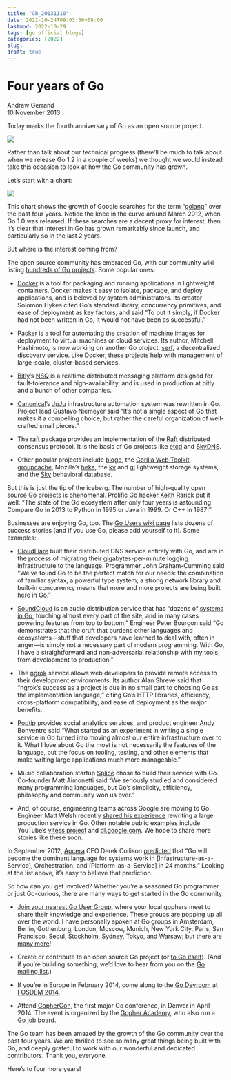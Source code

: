 ```yaml
---
title: "Gb_20131110"
date: 2022-10-24T09:03:56+08:00
lastmod: 2022-10-29
tags: [go official blogs]
categories: [2022]
slug:
draft: true
---
```

# Four years of Go

Andrew Gerrand  
10 November 2013

Today marks the fourth anniversary of Go as an open source project.

![](4years/4years-gopher.png)

Rather than talk about our technical progress (there’ll be much to talk about when we release Go 1.2 in a couple of weeks) we thought we would instead take this occasion to look at how the Go community has grown.

Let’s start with a chart:

![](4years/4years-graph.png)

This chart shows the growth of Google searches for the term “[golang](http://www.google.com/trends/explore?hl=en-US#q=golang&date=10/2009+50m&cmpt=q)” over the past four years. Notice the knee in the curve around March 2012, when Go 1.0 was released. If these searches are a decent proxy for interest, then it’s clear that interest in Go has grown remarkably since launch, and particularly so in the last 2 years.

But where is the interest coming from?

The open source community has embraced Go, with our community wiki listing [hundreds of Go projects](https://go.dev/wiki/Projects). Some popular ones:

- [Docker](http://docker.io/) is a tool for packaging and running applications in lightweight containers. Docker makes it easy to isolate, package, and deploy applications, and is beloved by system administrators. Its creator Solomon Hykes cited Go’s standard library, concurrency primitives, and ease of deployment as key factors, and said “To put it simply, if Docker had not been written in Go, it would not have been as successful.”
    
- [Packer](http://packer.io/) is a tool for automating the creation of machine images for deployment to virtual machines or cloud services. Its author, Mitchell Hashimoto, is now working on another Go project, [serf](http://www.serfdom.io/), a decentralized discovery service. Like Docker, these projects help with management of large-scale, cluster-based services.
    
- [Bitly](http://bit.ly/)’s [NSQ](http://bitly.github.io/nsq/) is a realtime distributed messaging platform designed for fault-tolerance and high-availability, and is used in production at bitly and a bunch of other companies.
    
- [Canonical](http://canonical.com/)’s [JuJu](https://juju.ubuntu.com/) infrastructure automation system was rewritten in Go. Project lead Gustavo Niemeyer said “It’s not a single aspect of Go that makes it a compelling choice, but rather the careful organization of well-crafted small pieces.”
    
- The [raft](https://github.com/goraft/raft) package provides an implementation of the [Raft](https://ramcloud.stanford.edu/wiki/download/attachments/11370504/raft.pdf) distributed consensus protocol. It is the basis of Go projects like [etcd](https://github.com/coreos/etcd) and [SkyDNS](https://github.com/skynetservices/skydns).
    
- Other popular projects include [biogo](https://github.com/biogo/biogo), the [Gorilla Web Toolkit](http://www.gorillatoolkit.org/), [groupcache](https://github.com/golang/groupcache), Mozilla’s [heka](https://github.com/mozilla-services/heka), the [kv](https://github.com/cznic/kv) and [ql](https://github.com/cznic/ql) lightweight storage systems, and the [Sky](http://skydb.io/) behavioral database.
    

But this is just the tip of the iceberg. The number of high-quality open source Go projects is phenomenal. Prolific Go hacker [Keith Rarick](http://xph.us/software/) put it well: “The state of the Go ecosystem after only four years is astounding. Compare Go in 2013 to Python in 1995 or Java in 1999. Or C++ in 1987!”

Businesses are enjoying Go, too. The [Go Users wiki page](https://go.dev/wiki/GoUsers) lists dozens of success stories (and if you use Go, please add yourself to it). Some examples:

- [CloudFlare](https://blog.cloudflare.com/go-at-cloudflare) built their distributed DNS service entirely with Go, and are in the process of migrating their gigabytes-per-minute logging infrastructure to the language. Programmer John Graham-Cumming said “We’ve found Go to be the perfect match for our needs: the combination of familiar syntax, a powerful type system, a strong network library and built-in concurrency means that more and more projects are being built here in Go.”
    
- [SoundCloud](http://soundcloud.com/) is an audio distribution service that has “dozens of [systems in Go](http://backstage.soundcloud.com/2012/07/go-at-soundcloud/), touching almost every part of the site, and in many cases powering features from top to bottom.” Engineer Peter Bourgon said “Go demonstrates that the cruft that burdens other languages and ecosystems—stuff that developers have learned to deal with, often in anger—is simply not a necessary part of modern programming. With Go, I have a straightforward and non-adversarial relationship with my tools, from development to production.”
    
- The [ngrok](https://ngrok.com/) service allows web developers to provide remote access to their development environments. Its author Alan Shreve said that “ngrok’s success as a project is due in no small part to choosing Go as the implementation language,” citing Go’s HTTP libraries, efficiency, cross-platform compatibility, and ease of deployment as the major benefits.
    
- [Poptip](http://poptip.com/) provides social analytics services, and product engineer Andy Bonventre said “What started as an experiment in writing a single service in Go turned into moving almost our entire infrastructure over to it. What I love about Go the most is not necessarily the features of the language, but the focus on tooling, testing, and other elements that make writing large applications much more manageable.”
    
- Music collaboration startup [Splice](http://splice.com/) chose to build their service with Go. Co-founder Matt Aimonetti said “We seriously studied and considered many programming languages, but Go’s simplicity, efficiency, philosophy and community won us over.”
    
- And, of course, engineering teams across Google are moving to Go. Engineer Matt Welsh recently [shared his experience](http://matt-welsh.blogspot.com.au/2013/08/rewriting-large-production-system-in-go.html) rewriting a large production service in Go. Other notable public examples include YouTube’s [vitess project](https://github.com/youtube/vitess) and [dl.google.com](https://go.dev/talks/2013/oscon-dl.slide). We hope to share more stories like these soon.
    

In September 2012, [Apcera](http://apcera.com/) CEO Derek Collison [predicted](https://twitter.com/derekcollison/status/245522124666716160) that “Go will become the dominant language for systems work in \[Infastructure-as-a-Service\], Orchestration, and \[Platform-as-a-Service\] in 24 months.” Looking at the list above, it’s easy to believe that prediction.

So how can you get involved? Whether you’re a seasoned Go programmer or just Go-curious, there are many ways to get started in the Go community:

- [Join your nearest Go User Group](https://blog.golang.org/getthee-to-go-meetup), where your local gophers meet to share their knowledge and experience. These groups are popping up all over the world. I have personally spoken at Go groups in Amsterdam, Berlin, Gothenburg, London, Moscow, Munich, New York City, Paris, San Francisco, Seoul, Stockholm, Sydney, Tokyo, and Warsaw; but there are [many more](https://go.dev/wiki/GoUserGroups)!
    
- Create or contribute to an open source Go project (or [to Go itself](https://go.dev/doc/contribute.html)). (And if you’re building something, we’d love to hear from you on the [Go mailing list](http://groups.google.com/group/golang-nuts).)
    
- If you’re in Europe in February 2014, come along to the [Go Devroom](https://code.google.com/p/go-wiki/wiki/Fosdem2014) at [FOSDEM 2014](https://fosdem.org/2014/).
    
- Attend [GopherCon](http://gophercon.com/), the first major Go conference, in Denver in April 2014. The event is organized by the [Gopher Academy](http://www.gopheracademy.com/), who also run a [Go job board](http://www.gopheracademy.com/jobs).
    

The Go team has been amazed by the growth of the Go community over the past four years. We are thrilled to see so many great things being built with Go, and deeply grateful to work with our wonderful and dedicated contributors. Thank you, everyone.

Here’s to four more years!

